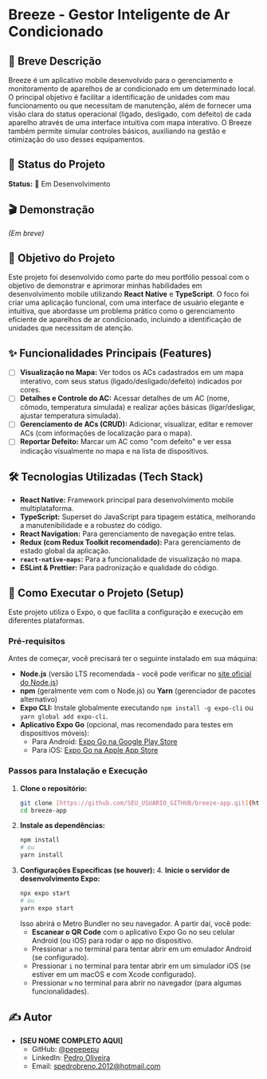 # Breeze - Gestor Inteligente de Ar Condicionado

## 📜 Breve Descrição
Breeze é um aplicativo mobile desenvolvido para o gerenciamento e monitoramento de aparelhos de ar condicionado em um determinado local. O principal objetivo é facilitar a identificação de unidades com mau funcionamento ou que necessitam de manutenção, além de fornecer uma visão clara do status operacional (ligado, desligado, com defeito) de cada aparelho através de uma interface intuitiva com mapa interativo. O Breeze também permite simular controles básicos, auxiliando na gestão e otimização do uso desses equipamentos.

## 🚀 Status do Projeto
**Status:** 🚧 Em Desenvolvimento

## 🎬 Demonstração
*(Em breve)*

## 🎯 Objetivo do Projeto
Este projeto foi desenvolvido como parte do meu portfólio pessoal com o objetivo de demonstrar e aprimorar minhas habilidades em desenvolvimento mobile utilizando **React Native** e **TypeScript**. O foco foi criar uma aplicação funcional, com uma interface de usuário elegante e intuitiva, que abordasse um problema prático como o gerenciamento eficiente de aparelhos de ar condicionado, incluindo a identificação de unidades que necessitam de atenção.

## ✨ Funcionalidades Principais (Features)
* [ ] **Visualização no Mapa:** Ver todos os ACs cadastrados em um mapa interativo, com seus status (ligado/desligado/defeito) indicados por cores.
* [ ] **Detalhes e Controle do AC:** Acessar detalhes de um AC (nome, cômodo, temperatura simulada) e realizar ações básicas (ligar/desligar, ajustar temperatura simulada).
* [ ] **Gerenciamento de ACs (CRUD):** Adicionar, visualizar, editar e remover ACs (com informações de localização para o mapa).
* [ ] **Reportar Defeito:** Marcar um AC como "com defeito" e ver essa indicação visualmente no mapa e na lista de dispositivos.

## 🛠️ Tecnologias Utilizadas (Tech Stack)
* **React Native:** Framework principal para desenvolvimento mobile multiplataforma.
* **TypeScript:** Superset do JavaScript para tipagem estática, melhorando a manutenibilidade e a robustez do código.
* **React Navigation:** Para gerenciamento de navegação entre telas.
* **Redux (com Redux Toolkit recomendado):** Para gerenciamento de estado global da aplicação.
* **`react-native-maps`:** Para a funcionalidade de visualização no mapa.
* **ESLint & Prettier:** Para padronização e qualidade do código.

## 🚀 Como Executar o Projeto (Setup)
Este projeto utiliza o Expo, o que facilita a configuração e execução em diferentes plataformas.

### Pré-requisitos
Antes de começar, você precisará ter o seguinte instalado em sua máquina:
* **Node.js** (versão LTS recomendada - você pode verificar no [site oficial do Node.js](https://nodejs.org/))
* **npm** (geralmente vem com o Node.js) ou **Yarn** (gerenciador de pacotes alternativo)
* **Expo CLI:** Instale globalmente executando `npm install -g expo-cli` ou `yarn global add expo-cli`.
* **Aplicativo Expo Go** (opcional, mas recomendado para testes em dispositivos móveis):
    * Para Android: [Expo Go na Google Play Store](https://play.google.com/store/apps/details?id=host.exp.exponent)
    * Para iOS: [Expo Go na Apple App Store](https://apps.apple.com/us/app/expo-go/id982107779)

### Passos para Instalação e Execução
1.  **Clone o repositório:**
    ```bash
    git clone [https://github.com/SEU_USUARIO_GITHUB/breeze-app.git](https://github.com/SEU_USUARIO_GITHUB/breeze-app.git)
    cd breeze-app
    ```
2.  **Instale as dependências:**
    ```bash
    npm install
    # ou
    yarn install
    ```
3.  **Configurações Específicas (se houver):**
    4.  **Inicie o servidor de desenvolvimento Expo:**
    ```bash
    npx expo start
    # ou
    yarn expo start
    ```
    Isso abrirá o Metro Bundler no seu navegador. A partir daí, você pode:
    * **Escanear o QR Code** com o aplicativo Expo Go no seu celular Android (ou iOS) para rodar o app no dispositivo.
    * Pressionar `a` no terminal para tentar abrir em um emulador Android (se configurado).
    * Pressionar `i` no terminal para tentar abrir em um simulador iOS (se estiver em um macOS e com Xcode configurado).
    * Pressionar `w` no terminal para abrir no navegador (para algumas funcionalidades).

## ✍️ Autor
* **[SEU NOME COMPLETO AQUI]**
    * GitHub: [@pepepepu](https://github.com/pepepepu)
    * LinkedIn: [Pedro Oliveira](https://www.linkedin.com/in/pp-oliveira)
    * Email: spedrobreno.2012@hotmail.com
